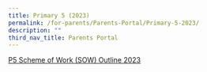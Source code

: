 ```yaml
---
title: Primary 5 (2023)
permalink: /for-parents/Parents-Portal/Primary-5-2023/
description: ""
third_nav_title: Parents Portal
---
```

[P5 Scheme of Work (SOW) Outline 2023](/resources/scheme-of-work-outline-2023/Primary-5/)